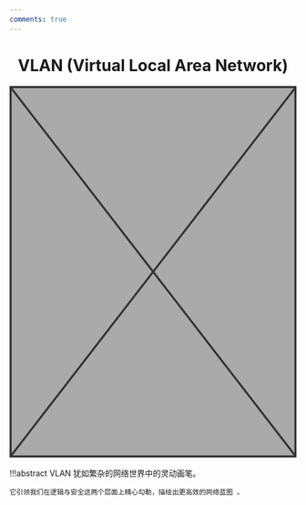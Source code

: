 ```yaml
---
comments: true
---
```


# <center class="force-page-break">VLAN (Virtual Local Area Network)</center>

![VLAN](../assets/covers/Image_placeholder.png)

!!!abstract
    VLAN 犹如繁杂的网络世界中的灵动画笔。

    它引领我们在逻辑与安全这两个层面上精心勾勒，描绘出更高效的网络蓝图 。
